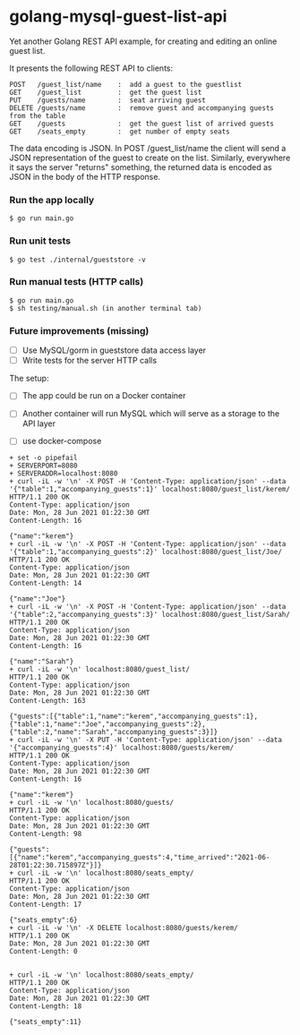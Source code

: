 # golang-mysql-guest-list-api

Yet another Golang REST API example, for creating and editing an online guest list.

It presents the following REST API to clients:

```
POST   /guest_list/name    :  add a guest to the guestlist
GET    /guest_list         :  get the guest list
PUT    /guests/name        :  seat arriving guest
DELETE /guests/name        :  remove guest and accompanying guests from the table
GET    /guests             :  get the guest list of arrived guests
GET    /seats_empty        :  get number of empty seats
```

The data encoding is JSON. In POST /guest_list/name the client will send a JSON representation of the guest to create on the list. Similarly, everywhere it says the server "returns" something, the returned data is encoded as JSON in the body of the HTTP response.

### Run the app locally

```
$ go run main.go
```

### Run unit tests

```
$ go test ./internal/gueststore -v
```

### Run manual tests (HTTP calls)

```
$ go run main.go
$ sh testing/manual.sh (in another terminal tab)
```

### Future improvements (missing)

- [ ] Use MySQL/gorm in gueststore data access layer
- [ ] Write tests for the server HTTP calls

The setup:
- [ ] The app could be run on a Docker container
- [ ] Another container will run MySQL which will serve as a storage to the API layer
- [ ] use docker-compose


```
+ set -o pipefail
+ SERVERPORT=8080
+ SERVERADDR=localhost:8080
+ curl -iL -w '\n' -X POST -H 'Content-Type: application/json' --data '{"table":1,"accompanying_guests":1}' localhost:8080/guest_list/kerem/
HTTP/1.1 200 OK
Content-Type: application/json
Date: Mon, 28 Jun 2021 01:22:30 GMT
Content-Length: 16

{"name":"kerem"}
+ curl -iL -w '\n' -X POST -H 'Content-Type: application/json' --data '{"table":1,"accompanying_guests":2}' localhost:8080/guest_list/Joe/
HTTP/1.1 200 OK
Content-Type: application/json
Date: Mon, 28 Jun 2021 01:22:30 GMT
Content-Length: 14

{"name":"Joe"}
+ curl -iL -w '\n' -X POST -H 'Content-Type: application/json' --data '{"table":2,"accompanying_guests":3}' localhost:8080/guest_list/Sarah/
HTTP/1.1 200 OK
Content-Type: application/json
Date: Mon, 28 Jun 2021 01:22:30 GMT
Content-Length: 16

{"name":"Sarah"}
+ curl -iL -w '\n' localhost:8080/guest_list/
HTTP/1.1 200 OK
Content-Type: application/json
Date: Mon, 28 Jun 2021 01:22:30 GMT
Content-Length: 163

{"guests":[{"table":1,"name":"kerem","accompanying_guests":1},{"table":1,"name":"Joe","accompanying_guests":2},{"table":2,"name":"Sarah","accompanying_guests":3}]}
+ curl -iL -w '\n' -X PUT -H 'Content-Type: application/json' --data '{"accompanying_guests":4}' localhost:8080/guests/kerem/
HTTP/1.1 200 OK
Content-Type: application/json
Date: Mon, 28 Jun 2021 01:22:30 GMT
Content-Length: 16

{"name":"kerem"}
+ curl -iL -w '\n' localhost:8080/guests/
HTTP/1.1 200 OK
Content-Type: application/json
Date: Mon, 28 Jun 2021 01:22:30 GMT
Content-Length: 98

{"guests":[{"name":"kerem","accompanying_guests":4,"time_arrived":"2021-06-28T01:22:30.715897Z"}]}
+ curl -iL -w '\n' localhost:8080/seats_empty/
HTTP/1.1 200 OK
Content-Type: application/json
Date: Mon, 28 Jun 2021 01:22:30 GMT
Content-Length: 17

{"seats_empty":6}
+ curl -iL -w '\n' -X DELETE localhost:8080/guests/kerem/
HTTP/1.1 200 OK
Date: Mon, 28 Jun 2021 01:22:30 GMT
Content-Length: 0


+ curl -iL -w '\n' localhost:8080/seats_empty/
HTTP/1.1 200 OK
Content-Type: application/json
Date: Mon, 28 Jun 2021 01:22:30 GMT
Content-Length: 18

{"seats_empty":11}
```